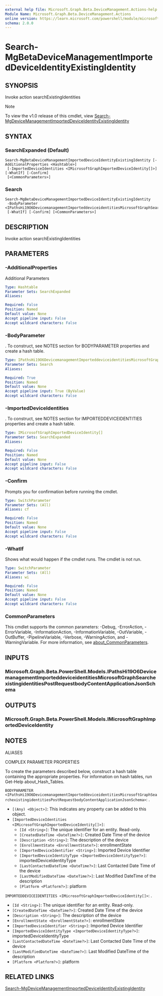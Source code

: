 ```yaml
---
external help file: Microsoft.Graph.Beta.DeviceManagement.Actions-help.xml
Module Name: Microsoft.Graph.Beta.DeviceManagement.Actions
online version: https://learn.microsoft.com/powershell/module/microsoft.graph.beta.devicemanagement.actions/search-mgbetadevicemanagementimporteddeviceidentityexistingidentity
schema: 2.0.0
---
```


# Search-MgBetaDeviceManagementImportedDeviceIdentityExistingIdentity

## SYNOPSIS
Invoke action searchExistingIdentities

> [!NOTE]
> To view the v1.0 release of this cmdlet, view [Search-MgDeviceManagementImportedDeviceIdentityExistingIdentity](/powershell/module/Microsoft.Graph.DeviceManagement.Actions/Search-MgDeviceManagementImportedDeviceIdentityExistingIdentity?view=graph-powershell-v1.0)

## SYNTAX

### SearchExpanded (Default)
```
Search-MgBetaDeviceManagementImportedDeviceIdentityExistingIdentity [-AdditionalProperties <Hashtable>]
 [-ImportedDeviceIdentities <IMicrosoftGraphImportedDeviceIdentity[]>] [-WhatIf] [-Confirm]
 [<CommonParameters>]
```

### Search
```
Search-MgBetaDeviceManagementImportedDeviceIdentityExistingIdentity
 -BodyParameter <IPathsHi19O6DevicemanagementImporteddeviceidentitiesMicrosoftGraphSearchexistingidentitiesPostRequestbodyContentApplicationJsonSchema>
 [-WhatIf] [-Confirm] [<CommonParameters>]
```

## DESCRIPTION
Invoke action searchExistingIdentities

## PARAMETERS

### -AdditionalProperties
Additional Parameters

```yaml
Type: Hashtable
Parameter Sets: SearchExpanded
Aliases:

Required: False
Position: Named
Default value: None
Accept pipeline input: False
Accept wildcard characters: False
```

### -BodyParameter
.
To construct, see NOTES section for BODYPARAMETER properties and create a hash table.

```yaml
Type: IPathsHi19O6DevicemanagementImporteddeviceidentitiesMicrosoftGraphSearchexistingidentitiesPostRequestbodyContentApplicationJsonSchema
Parameter Sets: Search
Aliases:

Required: True
Position: Named
Default value: None
Accept pipeline input: True (ByValue)
Accept wildcard characters: False
```

### -ImportedDeviceIdentities
.
To construct, see NOTES section for IMPORTEDDEVICEIDENTITIES properties and create a hash table.

```yaml
Type: IMicrosoftGraphImportedDeviceIdentity[]
Parameter Sets: SearchExpanded
Aliases:

Required: False
Position: Named
Default value: None
Accept pipeline input: False
Accept wildcard characters: False
```

### -Confirm
Prompts you for confirmation before running the cmdlet.

```yaml
Type: SwitchParameter
Parameter Sets: (All)
Aliases: cf

Required: False
Position: Named
Default value: None
Accept pipeline input: False
Accept wildcard characters: False
```

### -WhatIf
Shows what would happen if the cmdlet runs.
The cmdlet is not run.

```yaml
Type: SwitchParameter
Parameter Sets: (All)
Aliases: wi

Required: False
Position: Named
Default value: None
Accept pipeline input: False
Accept wildcard characters: False
```

### CommonParameters
This cmdlet supports the common parameters: -Debug, -ErrorAction, -ErrorVariable, -InformationAction, -InformationVariable, -OutVariable, -OutBuffer, -PipelineVariable, -Verbose, -WarningAction, and -WarningVariable. For more information, see [about_CommonParameters](http://go.microsoft.com/fwlink/?LinkID=113216).

## INPUTS

### Microsoft.Graph.Beta.PowerShell.Models.IPathsHi19O6DevicemanagementImporteddeviceidentitiesMicrosoftGraphSearchexistingidentitiesPostRequestbodyContentApplicationJsonSchema
## OUTPUTS

### Microsoft.Graph.Beta.PowerShell.Models.IMicrosoftGraphImportedDeviceIdentity
## NOTES

ALIASES

COMPLEX PARAMETER PROPERTIES

To create the parameters described below, construct a hash table containing the appropriate properties. For information on hash tables, run Get-Help about_Hash_Tables.


`BODYPARAMETER <IPathsHi19O6DevicemanagementImporteddeviceidentitiesMicrosoftGraphSearchexistingidentitiesPostRequestbodyContentApplicationJsonSchema>`: .
  - `[(Any) <Object>]`: This indicates any property can be added to this object.
  - `[ImportedDeviceIdentities <IMicrosoftGraphImportedDeviceIdentity[]>]`: 
    - `[Id <String>]`: The unique identifier for an entity. Read-only.
    - `[CreatedDateTime <DateTime?>]`: Created Date Time of the device
    - `[Description <String>]`: The description of the device
    - `[EnrollmentState <EnrollmentState?>]`: enrollmentState
    - `[ImportedDeviceIdentifier <String>]`: Imported Device Identifier
    - `[ImportedDeviceIdentityType <ImportedDeviceIdentityType?>]`: importedDeviceIdentityType
    - `[LastContactedDateTime <DateTime?>]`: Last Contacted Date Time of the device
    - `[LastModifiedDateTime <DateTime?>]`: Last Modified DateTime of the description
    - `[Platform <Platform?>]`: platform

`IMPORTEDDEVICEIDENTITIES <IMicrosoftGraphImportedDeviceIdentity[]>`: .
  - `[Id <String>]`: The unique identifier for an entity. Read-only.
  - `[CreatedDateTime <DateTime?>]`: Created Date Time of the device
  - `[Description <String>]`: The description of the device
  - `[EnrollmentState <EnrollmentState?>]`: enrollmentState
  - `[ImportedDeviceIdentifier <String>]`: Imported Device Identifier
  - `[ImportedDeviceIdentityType <ImportedDeviceIdentityType?>]`: importedDeviceIdentityType
  - `[LastContactedDateTime <DateTime?>]`: Last Contacted Date Time of the device
  - `[LastModifiedDateTime <DateTime?>]`: Last Modified DateTime of the description
  - `[Platform <Platform?>]`: platform

## RELATED LINKS
[Search-MgDeviceManagementImportedDeviceIdentityExistingIdentity](/powershell/module/Microsoft.Graph.DeviceManagement.Actions/Search-MgDeviceManagementImportedDeviceIdentityExistingIdentity?view=graph-powershell-v1.0)


